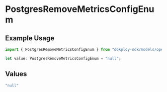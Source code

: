 # PostgresRemoveMetricsConfigEnum

## Example Usage

```typescript
import { PostgresRemoveMetricsConfigEnum } from "dokploy-sdk/models/operations";

let value: PostgresRemoveMetricsConfigEnum = "null";
```

## Values

```typescript
"null"
```